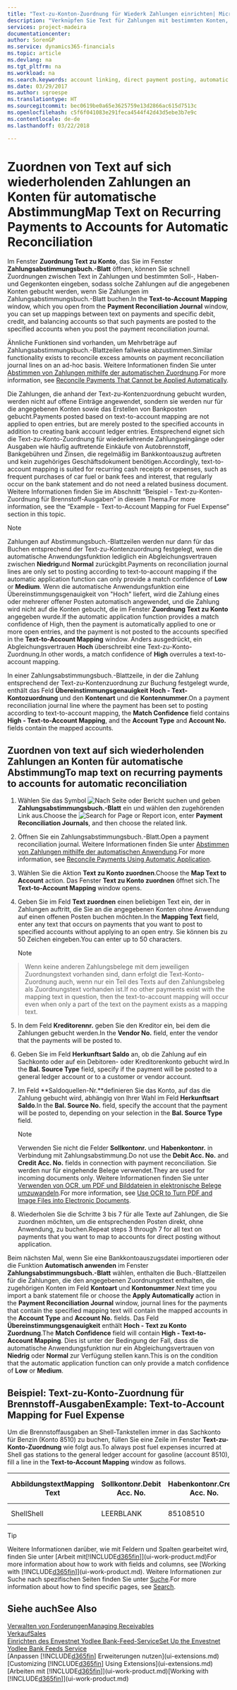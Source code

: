 ```yaml
---
title: "Text-zu-Konton-Zuordnung für Wiederk Zahlungen einrichten| Microsoft Docs"
description: "Verknüpfen Sie Text für Zahlungen mit bestimmten Konten, so dass Zahlungen auf die Konten gebucht werden, wenn Sie das Zahlungsabstimmungsbuch.-Blatt buchen."
services: project-madeira
documentationcenter: 
author: SorenGP
ms.service: dynamics365-financials
ms.topic: article
ms.devlang: na
ms.tgt_pltfrm: na
ms.workload: na
ms.search.keywords: account linking, direct payment posting, automatic payment processing, reconcile payment, recurring expense, recurring cash receipt
ms.date: 03/29/2017
ms.author: sgroespe
ms.translationtype: HT
ms.sourcegitcommit: bec0619be0a65e3625759e13d2866ac615d7513c
ms.openlocfilehash: c5f6f041083e291feca4544f42d43d5ebe3b7e9c
ms.contentlocale: de-de
ms.lasthandoff: 03/22/2018

---
```

# <a name="map-text-on-recurring-payments-to-accounts-for-automatic-reconciliation"></a><span data-ttu-id="5e33d-103">Zuordnen von Text auf sich wiederholenden Zahlungen an Konten für automatische Abstimmung</span><span class="sxs-lookup"><span data-stu-id="5e33d-103">Map Text on Recurring Payments to Accounts for Automatic Reconciliation</span></span>
<span data-ttu-id="5e33d-104">Im Fenster **Zuordnung Text zu Konto**, das Sie im Fenster **Zahlungsabstimmungsbuch.-Blatt** öffnen, können Sie schnell Zuordnungen zwischen Text in Zahlungen und bestimmten Soll-, Haben- und Gegenkonten eingeben, sodass solche Zahlungen auf die angegebenen Konten gebucht werden, wenn Sie Zahlungen im Zahlungsabstimmungsbuch.-Blatt buchen.</span><span class="sxs-lookup"><span data-stu-id="5e33d-104">In the **Text-to-Account Mapping** window, which you open from the **Payment Reconciliation Journal** window, you can set up mappings between text on payments and specific debit, credit, and balancing accounts so that such payments are posted to the specified accounts when you post the payment reconciliation journal.</span></span>

<span data-ttu-id="5e33d-105">Ähnliche Funktionen sind vorhanden, um Mehrbeträge auf Zahlungsabstimmungsbuch.-Blattzeilen fallweise abzustimmen.</span><span class="sxs-lookup"><span data-stu-id="5e33d-105">Similar functionality exists to reconcile excess amounts on payment reconciliation journal lines on an ad-hoc basis.</span></span> <span data-ttu-id="5e33d-106">Weitere Informationen finden Sie unter [Abstimmen von Zahlungen mithilfe der automatischen Zuordnung](receivables-how-reconcile-payments-cannot-apply-auto.md).</span><span class="sxs-lookup"><span data-stu-id="5e33d-106">For more information, see [Reconcile Payments That Cannot be Applied Automatically](receivables-how-reconcile-payments-cannot-apply-auto.md).</span></span>

<span data-ttu-id="5e33d-107">Die Zahlungen, die anhand der Text-zu-Kontenzuordnung gebucht wurden, werden nicht auf offene Einträge angewendet, sondern sie werden nur für die angegebenen Konten sowie das Erstellen von Bankposten gebucht.</span><span class="sxs-lookup"><span data-stu-id="5e33d-107">Payments posted based on text-to-account mapping are not applied to open entries, but are merely posted to the specified accounts in addition to creating bank account ledger entries.</span></span> <span data-ttu-id="5e33d-108">Entsprechend eignet sich die Text-zu-Konto-Zuordnung für wiederkehrende Zahlungseingänge oder Ausgaben wie häufig auftretende Einkäufe von Autobrennstoff, Bankgebühren und Zinsen, die regelmäßig im Bankkontoauszug auftreten und kein zugehöriges Geschäftsdokument benötigen.</span><span class="sxs-lookup"><span data-stu-id="5e33d-108">Accordingly, text-to-account mapping is suited for recurring cash receipts or expenses, such as frequent purchases of car fuel or bank fees and interest, that regularly occur on the bank statement and do not need a related business document.</span></span> <span data-ttu-id="5e33d-109">Weitere Informationen finden Sie im Abschnitt “Beispiel - Text-zu-Konten-Zuordnung für Brennstoff-Ausgaben” in diesem Thema.</span><span class="sxs-lookup"><span data-stu-id="5e33d-109">For more information, see the “Example - Text-to-Account Mapping for Fuel Expense” section in this topic.</span></span>

> [!NOTE]  
>   <span data-ttu-id="5e33d-110">Zahlungen auf Abstimmungsbuch.-Blattzeilen werden nur dann für das Buchen entsprechend der Text-zu-Kontenzuordnung festgelegt, wenn die automatische Anwendungsfunktion lediglich ein Abgleichungsvertrauen zwischen **Niedrig**und **Normal** zurückgibt.</span><span class="sxs-lookup"><span data-stu-id="5e33d-110">Payments on reconciliation journal lines are only set to posting according to text-to-account mapping if the automatic application function can only provide a match confidence of **Low** or **Medium**.</span></span> <span data-ttu-id="5e33d-111">Wenn die automatische Anwendungsfunktion eine Übereinstimmungsgenauigkeit von "Hoch" liefert, wird die Zahlung eines oder mehrerer offener Posten automatisch angewendet, und die Zahlung wird nicht auf die Konten gebucht, die im Fenster **Zuordnung Text zu Konto** angegeben wurde.</span><span class="sxs-lookup"><span data-stu-id="5e33d-111">If the automatic application function provides a match confidence of High, then the payment is automatically applied to one or more open entries, and the payment is not posted to the accounts specified in the **Text-to-Account Mapping** window.</span></span> <span data-ttu-id="5e33d-112">Anders ausgedrückt, ein Abgleichungsvertrauen **Hoch** überschreibt eine Text-zu-Konto-Zuordnung.</span><span class="sxs-lookup"><span data-stu-id="5e33d-112">In other words, a match confidence of **High** overrules a text-to-account mapping.</span></span>

<span data-ttu-id="5e33d-113">In einer Zahlungsabstimmungsbuch.-Blattzeile, in der die Zahlung entsprechend der Text-zu-Kontenzuordnung zur Buchung festgelegt wurde, enthält das Feld **Übereinstimmungsgenauigkeit** **Hoch - Text-Kontozuordnung** und den **Kontenart** und die **Kontennummer**.</span><span class="sxs-lookup"><span data-stu-id="5e33d-113">On a payment reconciliation journal line where the payment has been set to posting according to text-to-account mapping, the **Match Confidence** field contains **High - Text-to-Account Mapping**, and the **Account Type** and **Account No.** fields contain the mapped accounts.</span></span>

## <a name="to-map-text-on-recurring-payments-to-accounts-for-automatic-reconciliation"></a><span data-ttu-id="5e33d-114">Zuordnen von text auf sich wiederholenden Zahlungen an Konten für automatische Abstimmung</span><span class="sxs-lookup"><span data-stu-id="5e33d-114">To map text on recurring payments to accounts for automatic reconciliation</span></span>
1. <span data-ttu-id="5e33d-115">Wählen Sie das Symbol ![Nach Seite oder Bericht suchen](media/ui-search/search_small.png "Nach Seite oder Bericht suchen") und geben **Zahlungsabstimmungsbuch.-Blatt** ein und wählen den zugehörenden Link aus.</span><span class="sxs-lookup"><span data-stu-id="5e33d-115">Choose the ![Search for Page or Report](media/ui-search/search_small.png "Search for Page or Report icon") icon, enter **Payment Reconciliation Journals**, and then choose the related link.</span></span>
2. <span data-ttu-id="5e33d-116">Öffnen Sie ein Zahlungsabstimmungsbuch.-Blatt.</span><span class="sxs-lookup"><span data-stu-id="5e33d-116">Open a payment reconciliation journal.</span></span> <span data-ttu-id="5e33d-117">Weitere Informationen finden Sie unter [Abstimmen von Zahlungen mithilfe der automatischen Anwendung](receivables-how-reconcile-payments-auto-application.md).</span><span class="sxs-lookup"><span data-stu-id="5e33d-117">For more information, see [Reconcile Payments Using Automatic Application](receivables-how-reconcile-payments-auto-application.md).</span></span>
3. <span data-ttu-id="5e33d-118">Wählen Sie die Aktion **Text zu Konto zuordnen**.</span><span class="sxs-lookup"><span data-stu-id="5e33d-118">Choose the **Map Text to Account** action.</span></span> <span data-ttu-id="5e33d-119">Das Fenster **Text zu Konto zuordnen** öffnet sich.</span><span class="sxs-lookup"><span data-stu-id="5e33d-119">The **Text-to-Account Mapping** window opens.</span></span>
4. <span data-ttu-id="5e33d-120">Geben Sie im Feld **Text zuordnen** einen beliebigen Text ein, der in Zahlungen auftritt, die Sie an die angegebenen Konten ohne Anwendung auf einen offenen Posten buchen möchten.</span><span class="sxs-lookup"><span data-stu-id="5e33d-120">In the **Mapping Text** field, enter any text that occurs on payments that you want to post to specified accounts without applying to an open entry.</span></span> <span data-ttu-id="5e33d-121">Sie können bis zu 50 Zeichen eingeben.</span><span class="sxs-lookup"><span data-stu-id="5e33d-121">You can enter up to 50 characters.</span></span>

    > [!NOTE]  
>   <span data-ttu-id="5e33d-122">Wenn keine anderen Zahlungsbelege mit dem jeweiligen Zuordnungstext vorhanden sind, dann erfolgt die Text-Konto-Zuordnung auch, wenn nur ein Teil des Texts auf den Zahlungsbeleg als Zuordnungstext vorhanden ist.</span><span class="sxs-lookup"><span data-stu-id="5e33d-122">If no other payments exist with the mapping text in question, then the text-to-account mapping will occur even when only a part of the text on the payment exists as a mapping text.</span></span>
5. <span data-ttu-id="5e33d-123">In dem Feld **Kreditorennr.** geben Sie den Kreditor ein, bei dem die Zahlungen gebucht werden.</span><span class="sxs-lookup"><span data-stu-id="5e33d-123">In the **Vendor No.** field, enter the vendor that the payments will be posted to.</span></span>
6. <span data-ttu-id="5e33d-124">Geben Sie im Feld **Herkunftsart Saldo** an, ob die Zahlung auf ein Sachkonto oder auf ein Debitoren- oder Kreditorenkonto gebucht wird.</span><span class="sxs-lookup"><span data-stu-id="5e33d-124">In the **Bal. Source Type** field, specify if the payment will be posted to a general ledger account or to a customer or vendor account.</span></span>
7. <span data-ttu-id="5e33d-125">Im Feld **Saldoquellen-Nr.**definieren Sie das Konto, auf das die Zahlung gebucht wird, abhängig von Ihrer Wahl im Feld **Herkunftsart Saldo**.</span><span class="sxs-lookup"><span data-stu-id="5e33d-125">In the **Bal. Source No.** field, specify the account that the payment will be posted to, depending on your selection in the **Bal. Source Type** field.</span></span>

    > [!NOTE]
    > <span data-ttu-id="5e33d-126">Verwenden Sie nicht die Felder **Sollkontonr.** und **Habenkontonr.** in Verbindung mit Zahlungsabstimmung.</span><span class="sxs-lookup"><span data-stu-id="5e33d-126">Do not use the **Debit Acc. No.** and **Credit Acc. No.** fields in connection with payment reconciliation.</span></span> <span data-ttu-id="5e33d-127">Sie werden nur für eingehende Belege verwendet.</span><span class="sxs-lookup"><span data-stu-id="5e33d-127">They are used for incoming documents only.</span></span> <span data-ttu-id="5e33d-128">Weitere Informationen finden Sie unter [Verwenden von OCR, um PDF und Bilddateien in elektronische Belege umzuwandeln](across-how-use-ocr-pdf-images-files.md).</span><span class="sxs-lookup"><span data-stu-id="5e33d-128">For more information, see [Use OCR to Turn PDF and Image Files into Electronic Documents](across-how-use-ocr-pdf-images-files.md).</span></span>

8. <span data-ttu-id="5e33d-129">Wiederholen Sie die Schritte 3 bis 7 für alle Texte auf Zahlungen, die Sie zuordnen möchten, um die entsprechenden Posten direkt, ohne Anwendung, zu buchen.</span><span class="sxs-lookup"><span data-stu-id="5e33d-129">Repeat steps 3 through 7 for all text on payments that you want to map to accounts for direct posting without application.</span></span>

<span data-ttu-id="5e33d-130">Beim nächsten Mal, wenn Sie eine Bankkontoauszugsdatei importieren oder die Funktion **Automatisch anwenden** im Fenster **Zahlungsabstimmungsbuch.-Blatt** wählen, enthalten die Buch.-Blattzeilen für die Zahlungen, die den angegebenen Zuordnungstext enthalten, die zugehörigen Konten im Feld **Kontoart** und **Kontonummer**.</span><span class="sxs-lookup"><span data-stu-id="5e33d-130">Next time you import a bank statement file or choose the **Apply Automatically** action in the **Payment Reconciliation Journal** window, journal lines for the payments that contain the specified mapping text will contain the mapped accounts in the **Account Type** and **Account No.** fields.</span></span> <span data-ttu-id="5e33d-131">Das Feld **Übereinstimmungsgenauigkeit** enthält **Hoch - Text zu Konto Zuordnung**.</span><span class="sxs-lookup"><span data-stu-id="5e33d-131">The **Match Confidence** field will contain **High - Text-to-Account Mapping**.</span></span> <span data-ttu-id="5e33d-132">Dies ist unter der Bedingung der Fall, dass die automatische Anwendungsfunktion nur ein Abgleichungsvertrauen von **Niedrig** oder **Normal** zur Verfügung stellen kann.</span><span class="sxs-lookup"><span data-stu-id="5e33d-132">This is on the condition that the automatic application function can only provide a match confidence of **Low** or **Medium**.</span></span>

## <a name="example-text-to-account-mapping-for-fuel-expense"></a><span data-ttu-id="5e33d-133">Beispiel: Text-zu-Konto-Zuordnung für Brennstoff-Ausgaben</span><span class="sxs-lookup"><span data-stu-id="5e33d-133">Example: Text-to-Account Mapping for Fuel Expense</span></span>
<span data-ttu-id="5e33d-134">Um die Brennstoffausgaben an Shell-Tankstellen immer in das Sachkonto für Benzin (Konto 8510) zu buchen, füllen Sie eine Zeile im Fenster **Text-zu-Konto-Zuordnung** wie folgt aus.</span><span class="sxs-lookup"><span data-stu-id="5e33d-134">To always post fuel expenses incurred at Shell gas stations to the general ledger account for gasoline (account 8510), fill a line in the **Text-to-Account Mapping** window as follows.</span></span>

| <span data-ttu-id="5e33d-135">Abbildungstext</span><span class="sxs-lookup"><span data-stu-id="5e33d-135">Mapping Text</span></span> | <span data-ttu-id="5e33d-136">Sollkontonr.</span><span class="sxs-lookup"><span data-stu-id="5e33d-136">Debit Acc. No.</span></span> | <span data-ttu-id="5e33d-137">Habenkontonr.</span><span class="sxs-lookup"><span data-stu-id="5e33d-137">Credit Acc. No.</span></span> | <span data-ttu-id="5e33d-138">Herkunftsart Saldo</span><span class="sxs-lookup"><span data-stu-id="5e33d-138">Bal. Source Type</span></span> | <span data-ttu-id="5e33d-139">Herkunftsnr. Saldo</span><span class="sxs-lookup"><span data-stu-id="5e33d-139">Bal. Source No.</span></span> |
| --- | --- | --- | --- | --- |
| <span data-ttu-id="5e33d-140">Shell</span><span class="sxs-lookup"><span data-stu-id="5e33d-140">Shell</span></span> |<span data-ttu-id="5e33d-141">LEER</span><span class="sxs-lookup"><span data-stu-id="5e33d-141">BLANK</span></span> |<span data-ttu-id="5e33d-142">8510</span><span class="sxs-lookup"><span data-stu-id="5e33d-142">8510</span></span> |<span data-ttu-id="5e33d-143">Sachkonto</span><span class="sxs-lookup"><span data-stu-id="5e33d-143">G/L Account</span></span> |<span data-ttu-id="5e33d-144">LEER</span><span class="sxs-lookup"><span data-stu-id="5e33d-144">BLANK</span></span> |

> [!TIP]  
>   <span data-ttu-id="5e33d-145">Weitere Informationen darüber, wie mit Feldern und Spalten gearbeitet wird, finden Sie unter [Arbeit mit[!INCLUDE[d365fin](includes/d365fin_long_md.md)]](ui-work-product.md)</span><span class="sxs-lookup"><span data-stu-id="5e33d-145">For more information about how to work with fields and columns, see [Working with [!INCLUDE[d365fin](includes/d365fin_long_md.md)]](ui-work-product.md).</span></span> <span data-ttu-id="5e33d-146">Weitere Informationen zur Suche nach spezifischen Seiten finden Sie unter [Suche](ui-search.md).</span><span class="sxs-lookup"><span data-stu-id="5e33d-146">For more information about how to find specific pages, see [Search](ui-search.md).</span></span>

## <a name="see-also"></a><span data-ttu-id="5e33d-147">Siehe auch</span><span class="sxs-lookup"><span data-stu-id="5e33d-147">See Also</span></span>
[<span data-ttu-id="5e33d-148">Verwalten von Forderungen</span><span class="sxs-lookup"><span data-stu-id="5e33d-148">Managing Receivables</span></span>](receivables-manage-receivables.md)  
[<span data-ttu-id="5e33d-149">Verkauf</span><span class="sxs-lookup"><span data-stu-id="5e33d-149">Sales</span></span>](sales-manage-sales.md)  
[<span data-ttu-id="5e33d-150">Einrichten des Envestnet Yodlee Bank-Feed-Service</span><span class="sxs-lookup"><span data-stu-id="5e33d-150">Set Up the Envestnet Yodlee Bank Feeds Service</span></span>](bank-how-setup-bank-statement-service.md)  
<span data-ttu-id="5e33d-151">[Anpassen [!INCLUDE[d365fin](includes/d365fin_md.md)] Erweiterungen nutzen](ui-extensions.md)</span><span class="sxs-lookup"><span data-stu-id="5e33d-151">[Customizing [!INCLUDE[d365fin](includes/d365fin_md.md)] Using Extensions](ui-extensions.md)</span></span>  
<span data-ttu-id="5e33d-152">[Arbeiten mit [!INCLUDE[d365fin](includes/d365fin_md.md)]](ui-work-product.md)</span><span class="sxs-lookup"><span data-stu-id="5e33d-152">[Working with [!INCLUDE[d365fin](includes/d365fin_md.md)]](ui-work-product.md)</span></span>

